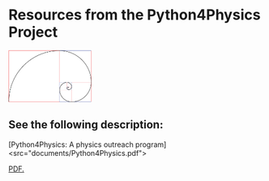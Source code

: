 # Resources from the Python4Physics Project
<img src="images/goldenspiral.png" width="164" height="102">

## See the following description:
[Python4Physics: A physics outreach program]<src="documents/Python4Physics.pdf">

<a href="https://tddyrogers.github.io/python4physics.github.io/documents/Python4Physics.pdf" target="_blank">PDF.</a>
